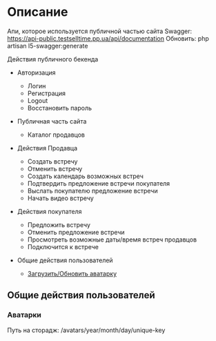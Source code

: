 # Описание
Апи, которое используется публичной частью сайта
Swagger: https://api-public.testselltime.pp.ua/api/documentation
Обновить: php artisan l5-swagger:generate

Действия публичного бекенда
- Авторизация
    - Логин
    - Регистрация
    - Logout
    - Восстановить пароль
- Публичная часть сайта
    - Каталог продавцов
- Действия Продавца
    - Создать встречу
    - Отменить встречу
    - Создать календарь возможных встреч
    - Подтвердить предложение встречи покупателя
    - Выслать покупателю предложение встречи
    - Начать видео встречу
- Действия покупателя
    - Предложить встречу
    - Отменить предложение встречи
    - Просмотреть возможные даты/время встреч продавцов
    - Подключится к встрече

- Общие действия пользователей
    - [Загрузить/Обновить аватарку](#аватарки)


## Общие действия пользователей

### Аватарки

Путь на сторадж: /avatars/year/month/day/unique-key
